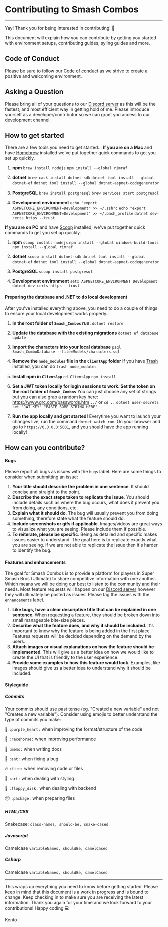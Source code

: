 # Contributing to Smash Combos

---

Yay! Thank you for being interested in contributing! 🎈

This document will explain how you can contribute by getting you started with environment setups, contributing guides, syling guides and more.

## Code of Conduct

Please be sure to follow our <a href="./CODE_OF_CONDUCT.md">Code of conduct</a> as we strive to create a positive and welcoming environment.

## Asking a Question

Please bring all of your questions to our <a href="https://discord.com/invite/VbnAwUg">Discord server</a> as this will be the fastest, and most efficient way in getting hold of me. Please introduce yourself as a developer/contributor so we can grant you access to our development channel.

## How to get started

There are a few tools you need to get started...
**If you are on a Mac** and have <a href="https://brew.sh/">Homebrew</a> installed we've put together quick commands to get you set up quickly.

1. **npm**
   `brew install nodejs`
   `npm install --global rimraf`

2. **dotnet**
   `brew cask install dotnet-sdk`
   `dotnet tool install --global dotnet-ef`
   `dotnet tool install --global dotnet-aspnet-codegenerator`

3. **PostgreSQL**
   `brew install postgresql`
   `brew services start postgresql`

4. **Development environment**
   `echo "export ASPNETCORE_ENVIRONMENT=Development" >> ~/.zshrc`
   `echo "export ASPNETCORE_ENVIRONMENT=Development" >> ~/.bash_profile`
   `dotnet dev-certs https --trust`

**If you are on PC** and have <a href="https://scoop.sh/">Scoop</a> installed, we've put together quick commands to get you set up quickly.

1. **npm**
   `scoop install nodejs`
   `npm install --global windows-build-tools`
   `npm install --global rimraf`

2. **dotnet**
   `scoop install dotnet-sdk`
   `dotnet tool install --global dotnet-ef`
   `dotnet tool install --global dotnet-aspnet-codegenerator`

3. **PostgreSQL**
   `scoop install postgresql`

4. **Development environment**
   `setx ASPNETCORE_ENVIRONMENT Development`
   `dotnet dev-certs https --trust`

#### Preparing the database and .NET to do local development

After you've installed everything above, you need to do a couple of things to ensure your local development works properly.

1. **In the root folder of `Smash_Combos` run:**
   `dotnet restore`

2. **Update the database with the existing migrations**
   `dotnet ef database update`

3. **Import the characters into your local database**
   `psql Smash_ComboDatabase --file=Models/characters.sql`

4. **Remove the `node_modules` file in the `ClientApp` folder**
   If you have <a href="https://www.npmjs.com/package/trash">Trash</a> installed, you can do `trash node_modules`

5. **Install npm in `ClientApp`**
   `cd ClientApp`
   `npm install`

6. **Set a JWT token locally for login sessions to work. Set the token on the root folder of `Smash_Combos`**
   You can just choose any set of strings but you can also grab a random key here: https://www.grc.com/passwords.htm
   `../` or `cd ..`
   `dotnet user-secrets set "JWT_KEY" "PASTE SOME STRING HERE"`

7. **Run the app locally and get started!**
   Everytime you want to launch your changes live, run the command `dotnet watch run`.
   On your browser and go to `https://0.0.0.0:5001`, and you should have the app running locally!

## How can you contribute?

#### Bugs

Please report all bugs as issues with the `bugs` label. Here are some things to consider when submitting an issue:

1. **Your title should describe the problem in one sentence**. It should concise and straight to the point.
1. **Describe the exact steps taken to replicate the issue**. You should include details such as where the bug occurs, what does it prevent you from doing, any conditions, etc.
1. **Explain what it should do**. The bug will usually prevent you from doing something, therefore state what the feature should do.
1. **Include screenshots or gifs if applicable**. Images/videos are great ways to visualize what you are seeing. Please include them if possible.
1. **To reiterate, please be specific**. Being as detailed and specific makes issues easier to understand. The goal here is to replicate exactly what you are seeing. If we are not able to replicate the issue then it's harder to identify the bug.

#### Features and enhancements

The goal for Smash Combos is to provide a platform for players in Super Smash Bros (Ultimate) to share competitive information with one another. Which means we will be doing our best to listen to the community and their needs. Most feature requests will happen on our <a href="https://discord.com/invite/VbnAwUg">Discord server</a> however they will ultimately be posted as issues. Please tag the issues with the `enhancements` label.

1. **Like bugs, have a clear descriptive title that can be explained in one sentence**. When requesting a feature, they should be broken down into small manageable bite-size pieces.
2. **Describe what the feature does, and why it should be included**. It's important to know why the feature is being added in the first place. Features requests will be decided depending on the demand by the users.
3. **Attach images or visual explanations on how the feature should be implemented**. This will give us a better idea on how we would like to create the UI that is friendly to the user experience.
4. **Provide some examples to how this feature would look**. Examples, like images should give us a better idea to understand why it should be included.

#### Styleguide

##### Commits

Your commits should use past tense (eg. "Created a new variable" and not "Creates a new variable").
Consider using emojis to better understand the type of commits you make:

💜 `:purple_heart:` when improving the format/structure of the code

🐎 `:racehorse:` when improving performance

📝 `:memo:` when writing docs

🦟 `:ant:` when fixing a bug

🔥 `:fire:` when removing code or files

🎨 `:art:` when dealing with styling

💾 `:floppy_disk:` when dealing with backend

📦 `:package:` when preparing files

##### HTML/CSS

Snakecase: `class-names, should-be, snake-cased`

##### Javascript

Camelcase `variableNames, shouldBe, camelCased`

##### Csharp

Camelcase `variableNames, shouldBe, camelCased`

---

This wraps up everything you need to know before getting started. Please keep in mind that this document is a work in progress and is bound to change. Keep checking in to make sure you are receiving the latest information. Thank you again for your time and we look forward to your contributions! Happy coding 💻

Kento
